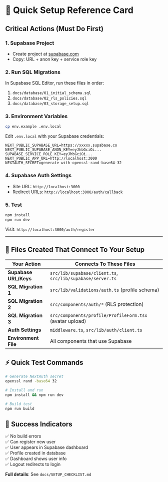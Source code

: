 # 🚀 Quick Setup Reference Card

## Critical Actions (Must Do First)

### 1. Supabase Project
- Create project at [supabase.com](https://supabase.com)
- Copy: URL + anon key + service role key

### 2. Run SQL Migrations
In Supabase SQL Editor, run these files in order:
1. `docs/database/01_initial_schema.sql`
2. `docs/database/02_rls_policies.sql` 
3. `docs/database/03_storage_setup.sql`

### 3. Environment Variables
```bash
cp env.example .env.local
```
Edit `.env.local` with your Supabase credentials:
```env
NEXT_PUBLIC_SUPABASE_URL=https://xxxxx.supabase.co
NEXT_PUBLIC_SUPABASE_ANON_KEY=eyJhbGciOi...
SUPABASE_SERVICE_ROLE_KEY=eyJhbGciOi...
NEXT_PUBLIC_APP_URL=http://localhost:3000
NEXTAUTH_SECRET=generate-with-openssl-rand-base64-32
```

### 4. Supabase Auth Settings
- Site URL: `http://localhost:3000`
- Redirect URLs: `http://localhost:3000/auth/callback`

### 5. Test
```bash
npm install
npm run dev
```
Visit: `http://localhost:3000/auth/register`

---

## 🔗 Files Created That Connect To Your Setup

| Your Action | Connects To These Files |
|-------------|------------------------|
| **Supabase URL/Keys** | `src/lib/supabase/client.ts`, `src/lib/supabase/server.ts` |
| **SQL Migration 1** | `src/lib/validations/auth.ts` (profile schema) |
| **SQL Migration 2** | `src/components/auth/*` (RLS protection) |
| **SQL Migration 3** | `src/components/profile/ProfileForm.tsx` (avatar upload) |
| **Auth Settings** | `middleware.ts`, `src/lib/auth/client.ts` |
| **Environment File** | All components that use Supabase |

## ⚡ Quick Test Commands

```bash
# Generate NextAuth secret
openssl rand -base64 32

# Install and run
npm install && npm run dev

# Build test
npm run build
```

## 🎯 Success Indicators

✅ No build errors  
✅ Can register new user  
✅ User appears in Supabase dashboard  
✅ Profile created in database  
✅ Dashboard shows user info  
✅ Logout redirects to login  

**Full details**: See `docs/SETUP_CHECKLIST.md` 